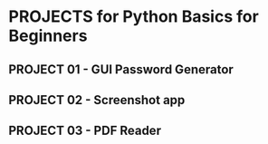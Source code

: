 # PROJECTS for Python Basics for Beginners

## PROJECT 01 - GUI Password Generator

## PROJECT 02 - Screenshot app 

## PROJECT 03 - PDF Reader
